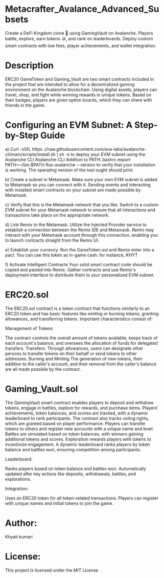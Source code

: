 # Metacrafter_Avalance_Advanced_Subsets
Create a DeFi Kingdom clone 🏰 using GamingVault on Avalanche. Players battle, explore, earn tokens 🪙, and rank on leaderboards. Deploy custom smart contracts with low fees, player achievements, and wallet integration.

# Description
ERC20 GameToken and Gaming_Vault are two smart contracts included in the project that are intended to allow for a decentralized gaming environment on the Avalanche blockchain. Using digital assets, players can travel, shop, and fight while winning rewards in unique tokens. Based on their badges, players are given option boards, which they can share with friends in the game.

# Configuring an EVM Subnet: A Step-by-Step Guide

a) Curl -sSfL https ://raw.githubusercontent.com/ava-labs/avalanche-cli/main/scripts/install.sh | sh -s to deploy your EVM subnet using the Avalanche CLI Avalanche-CLI Addition to PATH:.bashrc export PATH=~/bin:$PATH Run avalanche --version to verify that your installation is working. The operating version of the tool ought should print.

b) Create a subnet in Metamask. Make sure your own EVM subnet is added to Metamask so you can connect with it. Sending events and interacting with installed smart contracts on your subnet are made possible by Metamask.

c) Verify that this is the Metamask network that you like. Switch to a custom EVM subnet for your Metamask network to ensure that all interactions and transactions take place on the appropriate network.

d) Link Remix to the Metamask. Utilize the Injected Provider service to establish a connection between the Remix IDE and Metamask. Remix may interact with your Metamask account through this connection, enabling you to launch contracts straight from the Remix UI.

e) Establish your currency. Run the GameToken.sol and Remix enter into a pact. You can use this token as in-game cash. for instance, KHYT

f) Activate Intelligent Contracts Your solid smart contract code should be copied and pasted into Remix. Gather contracts and use Remix's deployment interface to distribute them to your personalized EVM subnet.

# ERC20.sol
The ERC20.sol contract is a token contract that functions similarly to an ERC20 token and has basic features like minting or burning tokens, granting allowances, and transferring tokens. Important characteristics consist of:

Management of Tokens

The contract controls the overall amount of tokens available, keeps track of each account's balance, and oversees the allocation of funds for delegated transfers. Transfers: Through allowances, users can designate other persons to transfer tokens on their behalf or send tokens to other addresses. Burning and Minting The generation of new tokens, their addition to the caller's account, and their removal from the caller's balance are all made possible by the contract.

# Gaming_Vault.sol
The GamingVault smart contract enables players to deposit and withdraw tokens, engage in battles, explore for rewards, and purchase items. Players' achievements, token balances, and scores are tracked, with a dynamic leaderboard to rank participants. The contract also tracks voting rights, which are granted based on player performance. Players can transfer tokens to others and register new accounts with a unique name and level. Battles are simulated based on token balances, with winners gaining additional tokens and scores. Exploration rewards players with tokens to incentivize engagement. A dynamic leaderboard ranks players by token balance and battles won, ensuring competition among participants. 

Leaderboard:

Ranks players based on token balance and battles won.
Automatically updated after key actions like deposits, withdrawals, battles, and explorations.

Integration:

Uses an ERC20 token for all token-related transactions.
Players can register with unique names and initial tokens to join the game.

# Author: 
Khyati kumari

# License:
This project is licensed under the MIT License
